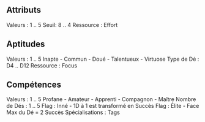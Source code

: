 ## Attributs
Valeurs : 1 .. 5
Seuil: 8 .. 4
Ressource : Effort

## Aptitudes 
Valeurs : 1 .. 5
Inapte - Commun - Doué - Talentueux - Virtuose
Type de Dé : D4 .. D12
Ressource : Focus

## Compétences
Valeurs : 1 .. 5
Profane - Amateur - Apprenti - Compagnon - Maître
Nombre de Dés : 1 .. 5
Flag : Inné - 1D à 1 est transformé en Succès 
Flag : Élite - Face Max du Dé = 2 Succès 
Spécialisations : Tags